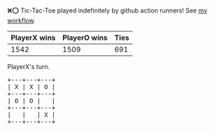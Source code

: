 :x::o: Tic-Tac-Toe played indefinitely by github action runners! See [my workflow](.github/workflows/play.yaml).

|PlayerX wins|PlayerO wins|Ties|
|-|-|-|
|1542|1509|691|

PlayerX's turn.

<pre>
+---+---+---+
| X | X | O |
+---+---+---+
| O | O |   |
+---+---+---+
|   |   | X |
+---+---+---+
</pre>